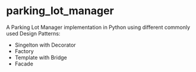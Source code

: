 # parking_lot_manager

A Parking Lot Manager implementation in Python using different commonly used Design Patterns:

- Singelton with Decorator
- Factory
- Template with Bridge
- Facade
